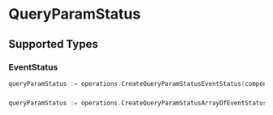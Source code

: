 # QueryParamStatus


## Supported Types

### EventStatus

```go
queryParamStatus := operations.CreateQueryParamStatusEventStatus(components.EventStatus{/* values here */})
```

### 

```go
queryParamStatus := operations.CreateQueryParamStatusArrayOfEventStatus([]components.EventStatus{/* values here */})
```

